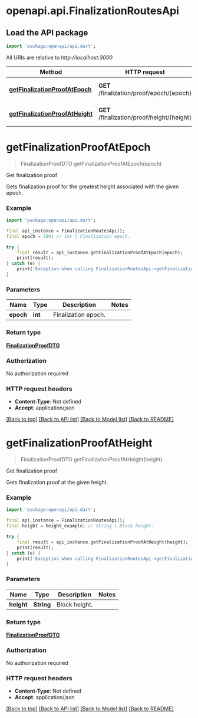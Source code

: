 # openapi.api.FinalizationRoutesApi

## Load the API package
```dart
import 'package:openapi/api.dart';
```

All URIs are relative to *http://localhost:3000*

Method | HTTP request | Description
------------- | ------------- | -------------
[**getFinalizationProofAtEpoch**](FinalizationRoutesApi.md#getfinalizationproofatepoch) | **GET** /finalization/proof/epoch/{epoch} | Get finalization proof
[**getFinalizationProofAtHeight**](FinalizationRoutesApi.md#getfinalizationproofatheight) | **GET** /finalization/proof/height/{height} | Get finalization proof


# **getFinalizationProofAtEpoch**
> FinalizationProofDTO getFinalizationProofAtEpoch(epoch)

Get finalization proof

Gets finalization proof for the greatest height associated with the given epoch.

### Example
```dart
import 'package:openapi/api.dart';

final api_instance = FinalizationRoutesApi();
final epoch = 789; // int | Finalization epoch.

try {
    final result = api_instance.getFinalizationProofAtEpoch(epoch);
    print(result);
} catch (e) {
    print('Exception when calling FinalizationRoutesApi->getFinalizationProofAtEpoch: $e\n');
}
```

### Parameters

Name | Type | Description  | Notes
------------- | ------------- | ------------- | -------------
 **epoch** | **int**| Finalization epoch. | 

### Return type

[**FinalizationProofDTO**](FinalizationProofDTO.md)

### Authorization

No authorization required

### HTTP request headers

 - **Content-Type**: Not defined
 - **Accept**: application/json

[[Back to top]](#) [[Back to API list]](../README.md#documentation-for-api-endpoints) [[Back to Model list]](../README.md#documentation-for-models) [[Back to README]](../README.md)

# **getFinalizationProofAtHeight**
> FinalizationProofDTO getFinalizationProofAtHeight(height)

Get finalization proof

Gets finalization proof at the given height.

### Example
```dart
import 'package:openapi/api.dart';

final api_instance = FinalizationRoutesApi();
final height = height_example; // String | Block height.

try {
    final result = api_instance.getFinalizationProofAtHeight(height);
    print(result);
} catch (e) {
    print('Exception when calling FinalizationRoutesApi->getFinalizationProofAtHeight: $e\n');
}
```

### Parameters

Name | Type | Description  | Notes
------------- | ------------- | ------------- | -------------
 **height** | **String**| Block height. | 

### Return type

[**FinalizationProofDTO**](FinalizationProofDTO.md)

### Authorization

No authorization required

### HTTP request headers

 - **Content-Type**: Not defined
 - **Accept**: application/json

[[Back to top]](#) [[Back to API list]](../README.md#documentation-for-api-endpoints) [[Back to Model list]](../README.md#documentation-for-models) [[Back to README]](../README.md)


